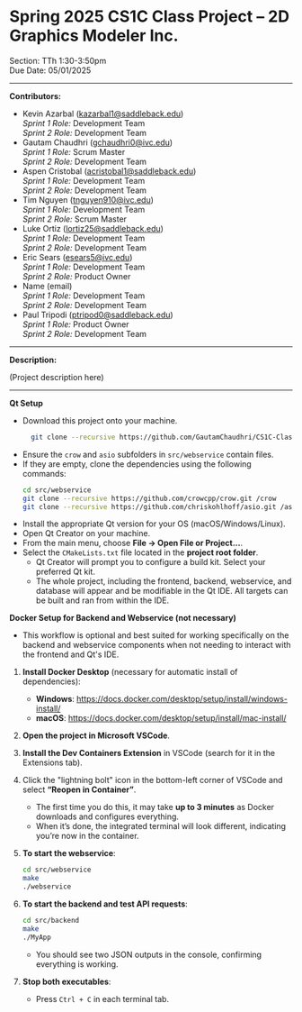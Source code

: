 # Spring 2025 CS1C Class Project – 2D Graphics Modeler Inc.
Section: TTh 1:30-3:50pm  
Due Date: 05/01/2025

---

**Contributors:**
- Kevin Azarbal  (kazarbal1@saddleback.edu)  
  *Sprint 1 Role:* Development Team  
  *Sprint 2 Role:* Development Team  
- Gautam Chaudhri (gchaudhri0@ivc.edu)  
  *Sprint 1 Role:* Scrum Master  
  *Sprint 2 Role:* Development Team  
- Aspen Cristobal  (acristobal1@saddleback.edu)  
  *Sprint 1 Role:* Development Team  
  *Sprint 2 Role:* Development Team  
- Tim Nguyen (tnguyen910@ivc.edu)  
  *Sprint 1 Role:* Development Team  
  *Sprint 2 Role:* Scrum Master  
- Luke Ortiz  (lortiz25@saddleback.edu)  
  *Sprint 1 Role:* Development Team  
  *Sprint 2 Role:* Development Team  
- Eric Sears  (esears5@ivc.edu)  
  *Sprint 1 Role:* Development Team  
  *Sprint 2 Role:* Product Owner  
- Name  (email)  
  *Sprint 1 Role:* Development Team  
  *Sprint 2 Role:* Development Team  
- Paul Tripodi (ptripod0@saddleback.edu)  
  *Sprint 1 Role:* Product Owner  
  *Sprint 2 Role:* Development Team  

---

**Description:**

(Project description here)

---

**Qt Setup**
- Download this project onto your machine.
  ```bash
    git clone --recursive https://github.com/GautamChaudhri/CS1C-Class-Project.git
    ```
- Ensure the `crow` and `asio` subfolders in `src/webservice` contain files.
- If they are empty, clone the dependencies using the following commands:
    ```bash
    cd src/webservice
    git clone --recursive https://github.com/crowcpp/crow.git /crow
    git clone --recursive https://github.com/chriskohlhoff/asio.git /asio
    ```
- Install the appropriate Qt version for your OS (macOS/Windows/Linux).
- Open Qt Creator on your machine.
- From the main menu, choose **File → Open File or Project...**.
- Select the `CMakeLists.txt` file located in the **project root folder**.
  - Qt Creator will prompt you to configure a build kit. Select your preferred Qt kit.
  - The whole project, including the frontend, backend, webservice, and database will appear
    and be modifiable in the Qt IDE. All targets can be built and ran from within the IDE.


**Docker Setup for Backend and Webservice (not necessary)**
 - This workflow is optional and best suited for working specifically on the backend and webservice components when not needing to interact with the frontend and Qt's IDE.

1. **Install Docker Desktop** (necessary for automatic install of dependencies):
   - **Windows**: <https://docs.docker.com/desktop/setup/install/windows-install/>
   - **macOS**: <https://docs.docker.com/desktop/setup/install/mac-install/>

2. **Open the project in Microsoft VSCode**.

3. **Install the Dev Containers Extension** in VSCode (search for it in the Extensions tab).

4. Click the "lightning bolt" icon in the bottom-left corner of VSCode and select **“Reopen in Container”**.
   - The first time you do this, it may take **up to 3 minutes** as Docker downloads and configures everything.
   - When it’s done, the integrated terminal will look different, indicating you’re now in the container.

5. **To start the webservice**:
   ```bash
   cd src/webservice
   make
   ./webservice
   ```

6. **To start the backend and test API requests**:
   ```bash
   cd src/backend
   make
   ./MyApp
   ```
   - You should see two JSON outputs in the console, confirming everything is working.

7. **Stop both executables**:
   - Press `Ctrl + C` in each terminal tab.
